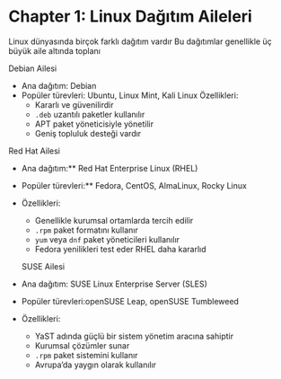 # Chapter 1: Linux Dağıtım Aileleri

Linux dünyasında birçok farklı dağıtım vardır Bu dağıtımlar genellikle üç büyük aile altında toplanı



Debian Ailesi

- Ana dağıtım: Debian 
- Popüler türevleri: Ubuntu, Linux Mint, Kali Linux 
Özellikleri:
  - Kararlı ve güvenilirdir
  - `.deb` uzantılı paketler kullanılır
  - APT paket yöneticisiyle yönetilir
  - Geniş topluluk desteği vardır



 Red Hat Ailesi

- Ana dağıtım:** Red Hat Enterprise Linux (RHEL) 
- Popüler türevleri:** Fedora, CentOS, AlmaLinux, Rocky Linux 
- Özellikleri:
  - Genellikle kurumsal ortamlarda tercih edilir
  - `.rpm` paket formatını kullanır
  - `yum` veya `dnf` paket yöneticileri kullanılır
  - Fedora yenilikleri test eder RHEL daha kararlıd

  SUSE Ailesi

- Ana dağıtım: SUSE Linux Enterprise Server (SLES) 
- Popüler türevleri:openSUSE Leap, openSUSE Tumbleweed 
- Özellikleri:
  - YaST adında güçlü bir sistem yönetim aracına sahiptir
  - Kurumsal çözümler sunar
  - `.rpm` paket sistemini kullanır
  - Avrupa’da yaygın olarak kullanılır

